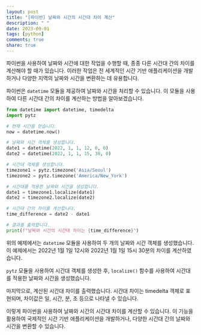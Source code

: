 ```yaml
---
layout: post
title: "[파이썬] 날짜와 시간의 시간대 차이 계산"
description: " "
date: 2023-09-01
tags: [python]
comments: true
share: true
---
```


파이썬을 사용하여 날짜와 시간에 대한 작업을 수행할 때, 종종 다른 시간대 간의 차이를 계산해야 할 때가 있습니다. 이러한 작업은 전 세계적인 시간 기반 애플리케이션을 개발하거나 다양한 지역의 날짜와 시간을 변환하는 데 유용합니다.

파이썬은 `datetime` 모듈을 제공하여 날짜와 시간을 처리할 수 있습니다. 이 모듈을 사용하여 다른 시간대 간의 차이를 계산하는 방법을 알아보겠습니다.

```python
from datetime import datetime, timedelta
import pytz

# 현재 시간을 얻습니다.
now = datetime.now()

# 날짜와 시간 객체를 생성합니다.
date1 = datetime(2022, 1, 1, 12, 0, 0)
date2 = datetime(2022, 1, 1, 15, 30, 0)

# 시간대 객체를 생성합니다.
timezone1 = pytz.timezone('Asia/Seoul')
timezone2 = pytz.timezone('America/New_York')

# 시간대를 적용한 날짜와 시간을 생성합니다.
date1 = timezone1.localize(date1)
date2 = timezone2.localize(date2)

# 시간대 간의 차이를 계산합니다.
time_difference = date2 - date1

# 결과를 출력합니다.
print(f"날짜와 시간의 시간대 차이는 {time_difference}")
```

위의 예제에서는 `datetime` 모듈을 사용하여 두 개의 날짜와 시간 객체를 생성했습니다. 이 예제에서는 2022년 1월 1일 12시와 2022년 1월 1일 15시 30분의 차이를 계산하였습니다.

`pytz` 모듈을 사용하여 시간대 객체를 생성한 후, `localize()` 함수를 사용하여 시간대를 적용한 날짜와 시간을 생성했습니다.

마지막으로, 계산된 시간대 차이를 출력했습니다. 시간대 차이는 timedelta 객체로 표현되며, 차이값은 일, 시간, 분, 초 등으로 나타낼 수 있습니다.

이렇게 파이썬을 사용하여 날짜와 시간의 시간대 차이를 계산할 수 있습니다. 이 기능을 활용하여 국제적인 시간 기반 애플리케이션을 개발하거나, 다양한 시간대 간의 날짜와 시간을 변환할 수 있습니다.